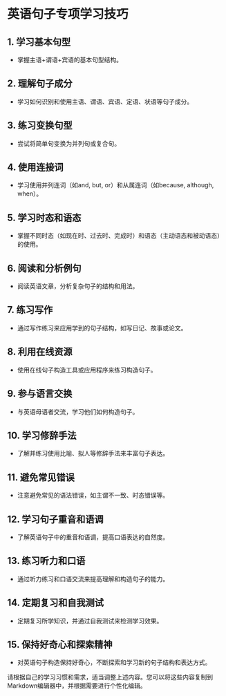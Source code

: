 # 英语句子专项学习技巧

## 1. 学习基本句型
- 掌握主语+谓语+宾语的基本句型结构。

## 2. 理解句子成分
- 学习如何识别和使用主语、谓语、宾语、定语、状语等句子成分。

## 3. 练习变换句型
- 尝试将简单句变换为并列句或复合句。

## 4. 使用连接词
- 学习使用并列连词（如and, but, or）和从属连词（如because, although, when）。

## 5. 学习时态和语态
- 掌握不同时态（如现在时、过去时、完成时）和语态（主动语态和被动语态）的使用。

## 6. 阅读和分析例句
- 阅读英语文章，分析复杂句子的结构和用法。

## 7. 练习写作
- 通过写作练习来应用学到的句子结构，如写日记、故事或论文。

## 8. 利用在线资源
- 使用在线句子构造工具或应用程序来练习构造句子。

## 9. 参与语言交换
- 与英语母语者交流，学习他们如何构造句子。

## 10. 学习修辞手法
- 了解并练习使用比喻、拟人等修辞手法来丰富句子表达。

## 11. 避免常见错误
- 注意避免常见的语法错误，如主谓不一致、时态错误等。

## 12. 学习句子重音和语调
- 了解英语句子中的重音和语调，提高口语表达的自然度。

## 13. 练习听力和口语
- 通过听力练习和口语交流来提高理解和构造句子的能力。

## 14. 定期复习和自我测试
- 定期复习所学知识，并通过自我测试来检测学习效果。

## 15. 保持好奇心和探索精神
- 对英语句子构造保持好奇心，不断探索和学习新的句子结构和表达方式。

请根据自己的学习习惯和需求，适当调整上述内容。您可以将这些内容复制到Markdown编辑器中，并根据需要进行个性化编辑。
